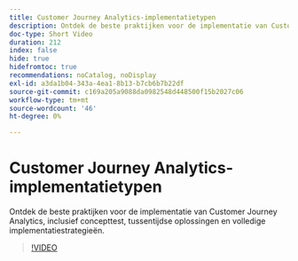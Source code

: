 ```yaml
---
title: Customer Journey Analytics-implementatietypen
description: Ontdek de beste praktijken voor de implementatie van Customer Journey Analytics, inclusief concepttest, tussentijdse oplossingen en volledige implementatiestrategieën.
doc-type: Short Video
duration: 212
index: false
hide: true
hidefromtoc: true
recommendations: noCatalog, noDisplay
exl-id: a3da1b04-343a-4ea1-8b13-b7cb6b7b22df
source-git-commit: c169a205a9088da0982548d448500f15b2027c06
workflow-type: tm+mt
source-wordcount: '46'
ht-degree: 0%

---
```


# Customer Journey Analytics-implementatietypen

Ontdek de beste praktijken voor de implementatie van Customer Journey Analytics, inclusief concepttest, tussentijdse oplossingen en volledige implementatiestrategieën.

<!-- 62_S113_3442460_211_best-practices-for-implementing-customer-journey-analytics -->
>[!VIDEO](https://video.tv.adobe.com/v/3460072/?learn=on&enablevpops=true&captions=dut)
